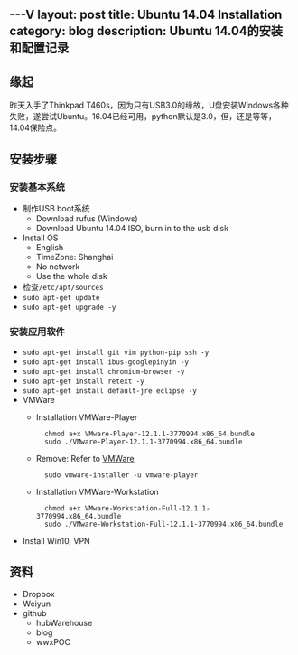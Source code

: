 ---V
layout:         post
title:          Ubuntu 14.04 Installation
category:       blog
description:    Ubuntu 14.04的安装和配置记录
---

## 缘起

昨天入手了Thinkpad T460s，因为只有USB3.0的缘故，U盘安装Windows各种失败，遂尝试Ubuntu。16.04已经可用，python默认是3.0，但，还是等等，14.04保险点。

## 安装步骤

### 安装基本系统
- 制作USB boot系统
    - Download rufus (Windows)
    - Download Ubuntu 14.04 ISO, burn in to the usb disk
- Install OS
    - English
    - TimeZone: Shanghai
    - No network
    - Use the whole disk
- 检查`/etc/apt/sources`
- `sudo apt-get update`
- `sudo apt-get upgrade -y`

### 安装应用软件
- `sudo apt-get install git vim python-pip ssh -y`
- `sudo apt-get install ibus-googlepinyin -y`
- `sudo apt-get install chromium-browser -y`
- `sudo apt-get install retext -y`
- `sudo apt-get install default-jre eclipse -y`
- VMWare
    - Installation VMWare-Player
    
            chmod a+x VMware-Player-12.1.1-3770994.x86_64.bundle 
            sudo ./VMware-Player-12.1.1-3770994.x86_64.bundle 
    
    - Remove: Refer to [VMWare](http://pubs.vmware.com/player-12-linux/index.jsp?topic=%2Fcom.vmware.player.linux.using.doc%2FGUID-0F7D2C5C-2B5C-4857-9166-A0B3B0C72B5F.html)
            
            sudo vmware-installer -u vmware-player
 
    - Installation VMWare-Workstation

            chmod a+x VMware-Workstation-Full-12.1.1-3770994.x86_64.bundle 
            sudo ./VMware-Workstation-Full-12.1.1-3770994.x86_64.bundle
    
- Install Win10, VPN

## 资料
- Dropbox
- Weiyun
- github
    - hubWarehouse
    - blog
    - wwxPOC
